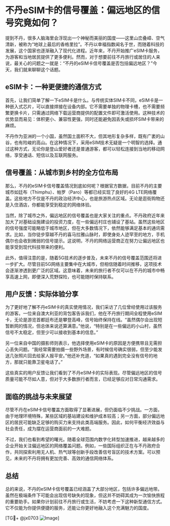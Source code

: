# 不丹eSIM卡的信号覆盖：偏远地区的信号究竟如何？

提到不丹，很多人脑海里会浮现出一个神秘而美丽的国度——这里山峦叠嶂、空气清新，被称为“地球上最后的香格里拉”。不丹以幸福指数闻名于世，而随着科技的发展，这个国家也逐渐融入了现代化进程。近年来，不丹开始推广eSIM卡服务，为游客和当地居民提供了更多便利。然而，对于想要前往不丹旅行或居住的人来说，最关心的问题之一就是：“不丹的eSIM卡信号覆盖是否包括偏远地区？”今天，我们就来聊聊这个话题。

## eSIM卡：一种更便捷的通信方式

首先，让我们简单了解一下eSIM卡是什么。与传统实体SIM卡不同，eSIM卡是一种嵌入式芯片，可以直接焊接在设备内部。它不需要单独的物理卡槽，也不需要频繁更换卡片，只需通过网络下载运营商提供的配置文件即可激活使用。这种技术的优势显而易见：体积更小、兼容性更强，同时还能避免因丢失或损坏SIM卡带来的麻烦。

不丹作为亚洲的一个小国，虽然国土面积不大，但其地形复杂多样，既有广袤的山谷，也有险峻的高山。在这种情况下，采用eSIM技术无疑是一个明智的选择。通过这种方式，无论你是登山爱好者还是普通游客，都可以轻松连接到当地的移动网络，享受通话、短信以及互联网服务。

## 信号覆盖：从城市到乡村的全方位布局

那么，不丹的eSIM卡信号覆盖情况到底如何呢？根据官方数据，目前不丹的主要城市如廷布（Thimphu）、帕罗（Paro）等都已经实现了良好的4G LTE网络覆盖。这些地方不仅是不丹的政治经济中心，也是旅游热点区域。无论是逛街购物还是入住酒店，你都能享受到稳定的网络体验。

当然，除了城市之外，偏远地区的信号覆盖也是大家关注的重点。不丹政府近年来加大了对基础设施建设的投资力度，在一些偏远村庄也铺设了基站。虽然这些地区的信号强度可能略低于城市地区，但在大多数情况下，依然能够满足基本的通讯需求。比如，当你徒步穿越不丹的喜马拉雅山脉时，即使身处人迹罕至的地方，手机偶尔也会收到微弱的信号提示。这说明，不丹的网络运营商正在努力让偏远地区也能享受到现代科技带来的便利。

此外，值得注意的是，随着5G技术的逐步普及，未来不丹的信号覆盖范围还将进一步扩大。尽管目前5G网络主要集中在大城市，但相信随着时间推移，这项技术会逐渐渗透到更广泛的区域。这意味着，未来的旅行者不仅可以在不丹的城市中畅享高速上网，即便深入荒野探险，也可能随时保持联系。

## 用户反馈：实际体验分享

为了更好地了解不丹eSIM卡的真实使用情况，我们采访了几位曾经使用过该服务的游客。一位来自澳大利亚的背包客告诉我们，他在不丹旅行期间全程使用eSIM卡，无论是游览首都廷布还是攀登高峰，信号始终保持在线。“虽然偶尔会出现短暂断网的情况，但总体来说还算满意。”他说，“特别是在一些偏远的小山村，虽然信号不太稳定，但至少可以接收到基本的信息。”

另一位来自中国的摄影师则表示，他选择使用eSIM卡的原因是方便携带且无需担心丢失问题。“我经常需要拍摄一些野外场景，有时候信号确实很弱，但至少能发送几张照片回去给家人报平安。”他还补充道，“如果真的遇到完全没有信号的地方，那就只能靠卫星电话了。”

这些真实的用户反馈让我们看到了不丹eSIM卡的实际表现。尽管偏远地区的信号质量可能不尽如人意，但对于大多数旅行者而言，已经足够应对日常沟通需求。

## 面临的挑战与未来展望

尽管不丹在eSIM卡信号覆盖方面取得了显著进展，但仍面临不少挑战。一方面，由于地理环境特殊，某些区域的基站建设和维护成本较高；另一方面，部分偏远地区的居民可能缺乏足够的购买力来支持此类高端服务。因此，如何平衡经济效益与社会责任，成为摆在运营商面前的一大难题。

不过，我们也看到希望的曙光。随着全球范围内数字化转型加速推进，越来越多的企业开始关注偏远地区的网络覆盖问题。例如，一些国际组织正在与不丹政府合作，共同探索利用无人机、热气球等创新手段改善信号盲区的技术方案。可以预见，未来的不丹将拥有更加完善、高效的通信网络体系。

## 总结

总的来说，不丹的eSIM卡信号覆盖已经涵盖了大部分地区，包括许多偏远地带。虽然在极端条件下可能会出现信号缺失的现象，但这并不妨碍其成为一次愉快旅程的重要助手。如果你计划前往不丹旅行或生活，不妨考虑一下这种新型通信方式。它不仅能为你提供便捷的服务，还能让你更好地融入这个充满魅力的国度。

[TG💪+ @jx0703 ![Image](https://github.com/user-attachments/assets/dbca1d08-cadb-493c-b0ec-ad6f7a83f270)]